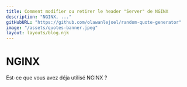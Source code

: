 ```yaml
---
title: Comment modifier ou retirer le header "Server" de NGINX
description: "NGINX, ..."
gitHubURL: "https://github.com/olawanlejoel/random-quote-generator"
image: "/assets/quotes-banner.jpeg"
layout: layouts/blog.njk
---
```


# NGINX

Est-ce que vous avez déja utilisé NGINX ?

